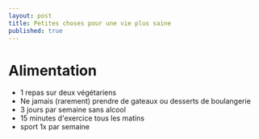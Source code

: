```yaml
---
layout: post
title: Petites choses pour une vie plus saine
published: true
---
```


# Alimentation

* 1 repas sur deux végétariens
* Ne jamais \(rarement\) prendre de gateaux ou desserts de boulangerie
* 3 jours par semaine sans alcool
* 15  minutes d'exercice tous les matins
* sport 1x par semaine

